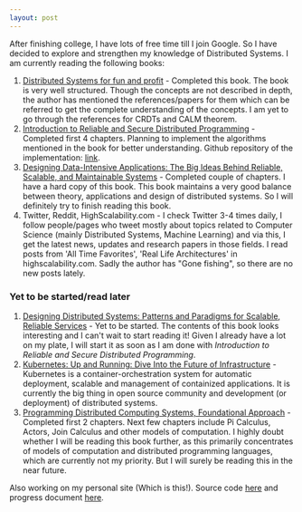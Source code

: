 ```yaml
---
layout: post
---
```

After finishing college, I have lots of free time till I join Google. So I have decided to explore and strengthen my knowledge of Distributed Systems. I am currently reading the following books:

1. [Distributed Systems for fun and profit](http://book.mixu.net/distsys/) - Completed this book. The book is very well structured. Though the concepts are not described in depth, the author has mentioned the references/papers for them which can be referred to get the complete understanding of the concepts. I am yet to go through the references for CRDTs and CALM theorem.
2. [Introduction to Reliable and Secure Distributed Programming](http://www.distributedprogramming.net/) - Completed first 4 chapters. Planning to implement the algorithms mentioned in the book for better understanding. Github repository of the implementation: [link](https://github.com/mohitreddy1996/distributed-programming-abstractions).
3. [Designing Data-Intensive Applications: The Big Ideas Behind Reliable, Scalable, and Maintainable Systems](https://www.amazon.com/Designing-Data-Intensive-Applications-Reliable-Maintainable/dp/1449373321) - Completed couple of chapters. I have a hard copy of this book. This book maintains a very good balance between theory, applications and design of distributed systems. So I will definitely try to finish reading this book.
4. Twitter, Reddit, HighScalability.com - I check Twitter 3-4 times daily, I follow people/pages who tweet mostly about topics related to Computer Science (mainly Distributed Systems, Machine Learning) and via this, I get the latest news, updates and research papers in those fields. I read posts from 'All Time Favorites', 'Real Life Architectures' in highscalability.com. Sadly the author has "Gone fishing", so there are no new posts lately.

### Yet to be started/read later
1. [Designing Distributed Systems: Patterns and Paradigms for Scalable, Reliable Services](https://www.amazon.com/Designing-Distributed-Systems-Patterns-Paradigms/dp/1491983647) - Yet to be started. The contents of this book looks interesting and I can't wait to start reading it! Given I already have a lot on my plate, I will start it as soon as I am done with *Introduction to Reliable and Secure Distributed Programming*.
2. [Kubernetes: Up and Running: Dive Into the Future of Infrastructure](https://www.amazon.com/Kubernetes-Running-Dive-Future-Infrastructure/dp/1491935677) - Kubernetes is a container-orchestration system for automatic deployment, scalable and management of containized applications. It is currently the big thing in open source community and development (or deployment) of distributed systems.
3. [Programming Distributed Computing Systems, Foundational Approach](http://www.amazon.com/Programming-Distributed-Computing-Systems-Foundational/dp/0262018985) - Completed first 2 chapters. Next few chapters include Pi Calculus, Actors, Join Calculus and other models of computation. I highly doubt whether I will be reading this book further, as this primarily concentrates of models of computation and distributed programming languages, which are currently not my priority. But I will surely be reading this in the near future.


Also working on my personal site (Which is this!). Source code [here](https://github.com/mohitreddy1996/mohitreddy1996.github.io) and progress document [here](https://docs.google.com/document/d/15xY8VGBkMjyM0YT58CmEbTTHYDcTQ6wk4AI777X3TbQ/edit?usp=sharing).
